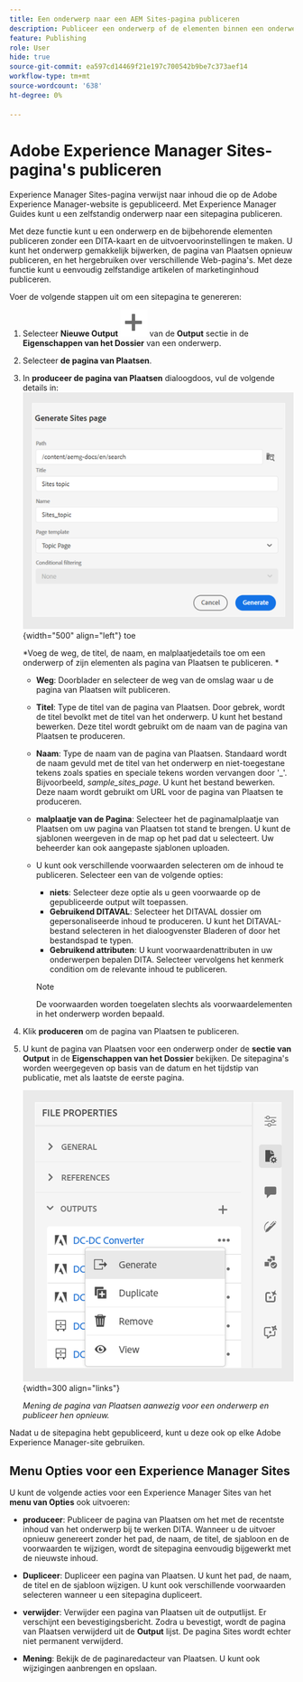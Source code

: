 ```yaml
---
title: Een onderwerp naar een AEM Sites-pagina publiceren
description: Publiceer een onderwerp of de elementen binnen een onderwerp aan een output van Adobe Experience Manager Sites.  Leer hoe u de Experience Manager Sites-pagina voor een onderwerp kunt weergeven en deze opnieuw kunt publiceren.
feature: Publishing
role: User
hide: true
source-git-commit: ea597cd14469f21e197c700542b9be7c373aef14
workflow-type: tm+mt
source-wordcount: '638'
ht-degree: 0%

---
```


# Adobe Experience Manager Sites-pagina&#39;s publiceren


Experience Manager Sites-pagina verwijst naar inhoud die op de Adobe Experience Manager-website is gepubliceerd. Met Experience Manager Guides kunt u een zelfstandig onderwerp naar een sitepagina publiceren.

Met deze functie kunt u een onderwerp en de bijbehorende elementen publiceren zonder een DITA-kaart en de uitvoervoorinstellingen te maken. U kunt het onderwerp gemakkelijk bijwerken, de pagina van Plaatsen opnieuw publiceren, en het hergebruiken over verschillende Web-pagina&#39;s. Met deze functie kunt u eenvoudig zelfstandige artikelen of marketinginhoud publiceren.





Voer de volgende stappen uit om een sitepagina te genereren:




1. Selecteer **Nieuwe Output** ![ nieuw outputpictogram ](./images/Add_icon.svg) van de **Output** sectie in de **Eigenschappen van het Dossier** van een onderwerp.
1. Selecteer **de pagina van Plaatsen**.


1. In **produceer de pagina van Plaatsen** dialoogdoos, vul de volgende details in:
   ![ voeg de weg en malplaatjedetails in Generate de pagina van Plaatsen ](images/aem-sites-page-generate.png){width="500" align="left"} toe

   *Voeg de weg, de titel, de naam, en malplaatjedetails toe om een onderwerp of zijn elementen als pagina van Plaatsen te publiceren. *

   * **Weg**: Doorblader en selecteer de weg van de omslag waar u de pagina van Plaatsen wilt publiceren.
   * **Titel**: Type de titel van de pagina van Plaatsen. Door gebrek, wordt de titel bevolkt met de titel van het onderwerp. U kunt het bestand bewerken. Deze titel wordt gebruikt om de naam van de pagina van Plaatsen te produceren.
   * **Naam**: Type de naam van de pagina van Plaatsen. Standaard wordt de naam gevuld met de titel van het onderwerp en niet-toegestane tekens zoals spaties en speciale tekens worden vervangen door &#39;_&#39;. Bijvoorbeeld, *sample_sites_page*. U kunt het bestand bewerken. Deze naam wordt gebruikt om URL voor de pagina van Plaatsen te produceren.
   * **malplaatje van de Pagina**: Selecteer het de paginamalplaatje van Plaatsen om uw pagina van Plaatsen tot stand te brengen. U kunt de sjablonen weergeven in de map op het pad dat u selecteert. Uw beheerder kan ook aangepaste sjablonen uploaden.


   * U kunt ook verschillende voorwaarden selecteren om de inhoud te publiceren.  Selecteer een van de volgende opties:


      * **niets**: Selecteer deze optie als u geen voorwaarde op de gepubliceerde output wilt toepassen.
      * **Gebruikend DITAVAL**: Selecteer het DITAVAL dossier om gepersonaliseerde inhoud te produceren. U kunt het DITAVAL-bestand selecteren in het dialoogvenster Bladeren of door het bestandspad te typen.
      * **Gebruikend attributen**: U kunt voorwaardenattributen in uw onderwerpen bepalen DITA. Selecteer vervolgens het kenmerk condition om de relevante inhoud te publiceren.

     >[!NOTE]
     > 
     >De voorwaarden worden toegelaten slechts als voorwaardelementen in het onderwerp worden bepaald.



1. Klik **produceren** om de pagina van Plaatsen te publiceren.
1. U kunt de pagina van Plaatsen voor een onderwerp onder de **sectie van Output** in de **Eigenschappen van het Dossier** bekijken. De sitepagina&#39;s worden weergegeven op basis van de datum en het tijdstip van publicatie, met als laatste de eerste pagina.

   ![ Mening de pagina van Plaatsen voor een onderwerp ](images/aem-sites-outputs.png) {width=300 align=&quot;links&quot;}

   *Mening de pagina van Plaatsen aanwezig voor een onderwerp en publiceer hen opnieuw.*




Nadat u de sitepagina hebt gepubliceerd, kunt u deze ook op elke Adobe Experience Manager-site gebruiken.


## Menu Opties voor een Experience Manager Sites

U kunt de volgende acties voor een Experience Manager Sites van het **menu van Opties** ook uitvoeren:

* **produceer**: Publiceer de pagina van Plaatsen om het met de recentste inhoud van het onderwerp bij te werken DITA. Wanneer u de uitvoer opnieuw genereert zonder het pad, de naam, de titel, de sjabloon en de voorwaarden te wijzigen, wordt de sitepagina eenvoudig bijgewerkt met de nieuwste inhoud.

* **Dupliceer**: Dupliceer een pagina van Plaatsen. U kunt het pad, de naam, de titel en de sjabloon wijzigen. U kunt ook verschillende voorwaarden selecteren wanneer u een sitepagina dupliceert.

* **verwijder**: Verwijder een pagina van Plaatsen uit de outputlijst. Er verschijnt een bevestigingsbericht. Zodra u bevestigt, wordt de pagina van Plaatsen verwijderd uit de **Output** lijst. De pagina Sites wordt echter niet permanent verwijderd.

* **Mening**: Bekijk de de paginaredacteur van Plaatsen. U kunt ook wijzigingen aanbrengen en opslaan.

